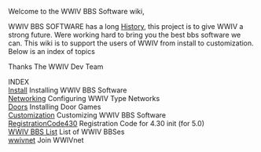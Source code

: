 
Welcome to the WWIV BBS Software wiki,


WWIV BBS SOFTWARE has a long [History](history), this project is to give WWIV a strong future.
Were working hard to bring you the best bbs software we can. This wiki is to support
the users of WWIV from install to customization. Below is an index of topics 


Thanks 
The WWIV Dev Team 


INDEX  
[Install](install)              Installing WWIV BBS Software   
[Networking](networking)        Configuring WWIV Type Networks   
[Doors](doors)                  Installing Door Games  
[Customization](custom)         Customizing WWIV BBS Software   
[RegistrationCode430](reg)      Registration Code for 4.30 init (for 5.0)  
[WWIV BBS List](bbslist)        List of WWIV BBSes  
[wwivnet](wwivnet)              Join WWIVnet  